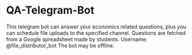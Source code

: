 # QA-Telegram-Bot
This telegram bot can answer your economics related questions, plus you can schedule file uploads to the specified channel. Questions are fetched from a Google spreadsheet made by students. 
Username: @file_distributor_bot
The bot may be offline.
